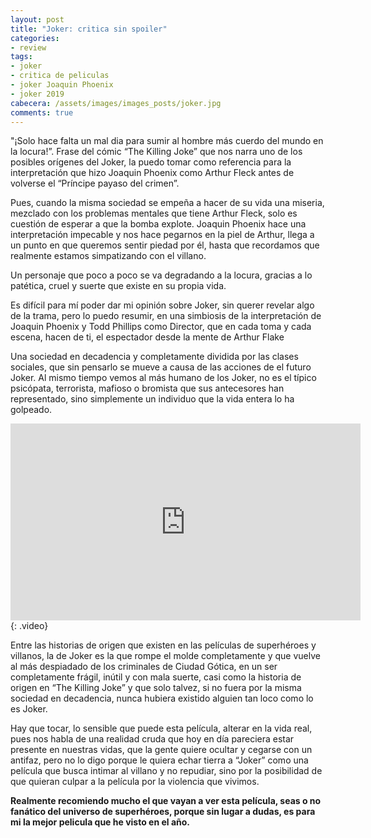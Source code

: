 ```yaml
---
layout: post
title: "Joker: critica sin spoiler"
categories:
- review
tags: 
- joker
- critica de peliculas
- joker Joaquin Phoenix
- joker 2019
cabecera: /assets/images/images_posts/joker.jpg
comments: true
---
```

"¡Solo hace falta un mal dia para sumir al hombre más cuerdo del mundo en la locura!”. Frase del cómic “The Killing Joke” que nos narra uno de los posibles orígenes del Joker, la puedo tomar como referencia para la interpretación que hizo Joaquin Phoenix como Arthur Fleck antes de volverse el “Príncipe payaso del crimen”.

Pues, cuando la misma sociedad se empeña a hacer de su vida una miseria, mezclado con los problemas mentales que tiene Arthur Fleck, solo es cuestión de esperar a que la bomba explote. Joaquin Phoenix hace una interpretación impecable y nos hace pegarnos en la piel de Arthur, llega a un punto en que queremos sentir piedad por él, hasta que recordamos que realmente estamos simpatizando con el villano. 

Un personaje que poco a poco se va degradando a la locura, gracias a lo patética, cruel y suerte que existe en su propia vida.

Es difícil para mí poder dar mi opinión sobre Joker, sin querer revelar algo de la trama, pero lo puedo resumir, en una simbiosis de la interpretación de Joaquin Phoenix y Todd Phillips como Director, que en cada toma y cada escena, hacen de ti, el espectador desde la mente de Arthur Flake

Una sociedad en decadencia y completamente dividida por las clases sociales, que sin pensarlo se mueve a causa de las acciones de el futuro Joker. Al mismo tiempo vemos al más humano de los Joker, no es el típico psicópata, terrorista, mafioso o bromista que sus antecesores han representado, sino simplemente un individuo que la vida entera lo ha golpeado.

<iframe width="560" height="315" src="https://www.youtube.com/embed/Ma1arYS5hEc" frameborder="0" allow="accelerometer; autoplay; encrypted-media; gyroscope; picture-in-picture" allowfullscreen></iframe>
{: .video}

Entre las historias de origen que existen en las películas de superhéroes y villanos, la de Joker es la que rompe el molde completamente y que vuelve al más despiadado de los criminales de Ciudad Gótica, en un ser completamente frágil, inútil y con mala suerte, casi como la historia de origen en “The Killing Joke” y que solo talvez, si no fuera por la misma sociedad en decadencia, nunca hubiera existido alguien tan loco como lo es Joker.

Hay que tocar, lo sensible que puede esta película, alterar en la vida real, pues nos habla de una realidad cruda que hoy en día pareciera estar presente en nuestras vidas, que la gente quiere ocultar y cegarse con un antifaz, pero no lo digo porque le quiera echar tierra a “Joker” como una película que busca intimar al villano y no repudiar, sino por la posibilidad de que quieran culpar a la película por la violencia que vivimos.

**Realmente recomiendo mucho el que vayan a ver esta película, seas o no fanático del universo de superhéroes, porque sin lugar a dudas, es para mi la mejor pelicula que he visto en el año.**
